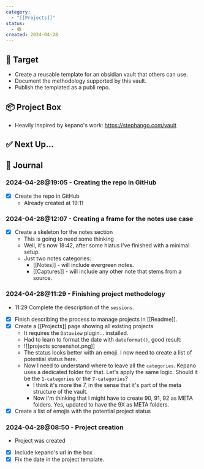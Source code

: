 ```yaml
---
category:
  - "[[Projects]]"
status:
  - 🟢
created: 2024-04-28
---
```

## 🎯 Target

- Create a reusable template for an obsidian vault that others can use.
- Document the methodology supported by this vault.
- Publish the templated as a publi repo.

## 📦 Project Box

- Heavily inspired by kepano's work: https://stephango.com/vault

## ✅ Next Up…


## 🌱 Journal

### 2024-04-28@19:05 - Creating the repo in GitHub

- [x] Create the repo in GitHub
	- Already created at 19:11 

### 2024-04-28@12:07 - Creating a frame for the notes use case

- [x] Create a skeleton for the notes section
	- This is going to need some thinking
	- Well, it's now 18:42, after some hiatus I've finished with a minimal setup.
	- Just two notes categories:
		- [[Notes]] - will include evergreen notes.
		- [[Captures]] - will include any other note that stems from a source.

### 2024-04-28@11:29 - Finishing project methodology

- 11:29 Complete the description of the `sessions`.
- [x] Finish describing the process to manage projects in [[Readme]].
- [x] Create a [[Projects]] page showing all existing projects
	- It requires the `Dataview` plugin… installed.
	- Had to learn to format the date with `dateformat()`, good result:
	- ![[projects screenshot.png]]
	- The status looks better with an emoji. I now need to create a list of potential status here.
	- Now I need to understand where to leave all the `categories`. Kepano uses a dedicated folder for that. Let's apply the same logic. Should it be the `1-categories` or the `7-categories`?
		- I think it's more the 7, in the sense that it's part of the meta structure of the vault.
		- Now I'm thinking that I might have to create 90, 91, 92 as META folders. Yes, updated to have the 9X as META folders.
- [x] Create a list of emojis with the potential project status

### 2024-04-28@08:50 - Project creation

- Project was created
- [x] Include kepano's url in the box
- [x] Fix the date in the project template.